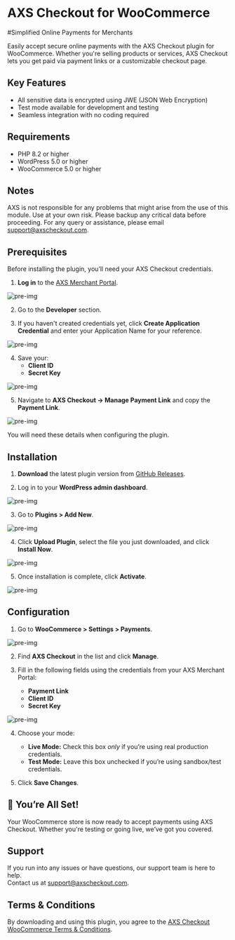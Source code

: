 # AXS Checkout for WooCommerce

#Simplified Online Payments for Merchants

Easily accept secure online payments with the AXS Checkout plugin for WooCommerce. Whether you're selling products or services, AXS Checkout lets you get paid via payment links or a customizable checkout page.

## Key Features

- All sensitive data is encrypted using JWE (JSON Web Encryption)
- Test mode available for development and testing
- Seamless integration with no coding required

## Requirements

- PHP 8.2 or higher
- WordPress 5.0 or higher
- WooCommerce 5.0 or higher

## Notes

AXS is not responsible for any problems that might arise from the use of this module. Use at your own risk. Please backup any critical data before proceeding. For any query or assistance, please email support@axscheckout.com.

## Prerequisites

Before installing the plugin, you’ll need your AXS Checkout credentials.

1. **Log in** to the [AXS Merchant Portal](https://merchant.axs.com.sg).

![pre-img](https://axs.com.sg/wp-content/uploads/2025/10/woo_plugin_1.webp "pre-1")

2. Go to the **Developer** section.

3. If you haven't created credentials yet, click **Create Application Credential** and enter your Application Name for your reference.

![pre-img](https://axs.com.sg/wp-content/uploads/2025/10/woo_plugin_2.webp "pre-2")

4. Save your:
    - **Client ID**
    - **Secret Key**

![pre-img](https://axs.com.sg/wp-content/uploads/2025/10/woo_plugin_3.webp "pre-3")

5. Navigate to **AXS Checkout → Manage Payment Link** and copy the **Payment Link**.

![pre-img](https://axs.com.sg/wp-content/uploads/2025/10/woo_plugin_4.jpg "pre-4")

You will need these details when configuring the plugin.

## Installation

1. **Download** the latest plugin version from [GitHub Releases](https://github.com/axscheckout/woocommerce-plugin/releases).

2. Log in to your **WordPress admin dashboard**.

![pre-img](https://axs.com.sg/wp-content/uploads/2025/10/woo_plugin_9.webp "pre-9")

3. Go to **Plugins > Add New**.

![pre-img](https://axs.com.sg/wp-content/uploads/2025/10/woo_plugin_10.webp "pre-10")

4. Click **Upload Plugin**, select the file you just downloaded, and click **Install Now**.

![pre-img](https://axs.com.sg/wp-content/uploads/2025/10/woo_plugin_5.webp "pre-5")

5. Once installation is complete, click **Activate**.

![pre-img](https://axs.com.sg/wp-content/uploads/2025/10/woo_plugin_6.webp "pre-6")

## Configuration

1. Go to **WooCommerce > Settings > Payments**.

![pre-img](https://axs.com.sg/wp-content/uploads/2025/10/woo_plugin_7.webp "pre-7")

2. Find **AXS Checkout** in the list and click **Manage**.

3. Fill in the following fields using the credentials from your AXS Merchant Portal:
    - **Payment Link**
    - **Client ID**
    - **Secret Key**

![pre-img](https://axs.com.sg/wp-content/uploads/2025/10/woo_plugin_8.webp "pre-8")

4. Choose your mode:
    - **Live Mode:** Check this box *only* if you’re using real production credentials.
    - **Test Mode:** Leave this box unchecked if you’re using sandbox/test credentials.

5. Click **Save Changes**.


## 🎉 You’re All Set!

Your WooCommerce store is now ready to accept payments using AXS Checkout. Whether you're testing or going live, we’ve got you covered.


## Support

If you run into any issues or have questions, our support team is here to help.  
Contact us at [support@axscheckout.com](mailto:support@axscheckout.com).


## Terms & Conditions

By downloading and using this plugin, you agree to the [AXS Checkout WooCommerce Terms & Conditions](https://axs.com.sg/checkout-woocommerce-tnc).